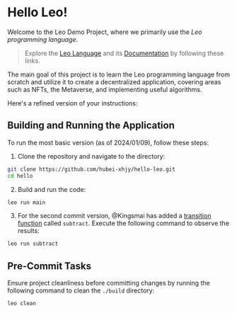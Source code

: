 # Hello Leo!

Welcome to the Leo Demo Project, where we primarily use the *Leo programming language*.

> Explore the [Leo Language](https://leo-lang.org) and its [Documentation](https://developer.aleo.org/) by following these links.

The main goal of this project is to learn the Leo programming language from scratch and utilize it to create a decentralized application, covering areas such as NFTs, the Metaverse, and implementing useful algorithms.

Here's a refined version of your instructions:

## Building and Running the Application

To run the most basic version (as of 2024/01/09), follow these steps:

1. Clone the repository and navigate to the directory:

```bash
git clone https://github.com/hubei-xhjy/hello-leo.git
cd hello
```

2. Build and run the code:

```bash
leo run main
```

3. For the second commit version, @Kingsmai has added a [transition function](https://developer.aleo.org/leo/language/#transition-function) called `subtract`. Execute the following command to observe the results:

```bash
leo run subtract
```

## Pre-Commit Tasks

Ensure project cleanliness before committing changes by running the following command to clean the `./build` directory:

```bash
leo clean
```
